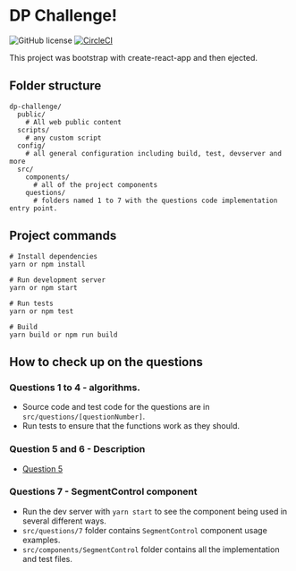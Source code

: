 # DP Challenge!

![GitHub license](https://img.shields.io/badge/license-MIT-blue.svg) [![CircleCI](https://circleci.com/gh/juanmagalhaes/dp-challenge.svg?style=svg)](https://circleci.com/gh/juanmagalhaes/dp-challenge)

This project was bootstrap with create-react-app and then ejected.

## Folder structure

```
dp-challenge/
  public/
    # All web public content
  scripts/
    # any custom script
  config/
    # all general configuration including build, test, devserver and more
  src/
    components/
      # all of the project components
    questions/
      # folders named 1 to 7 with the questions code implementation entry point.
```

## Project commands

```
# Install dependencies
yarn or npm install

# Run development server
yarn or npm start

# Run tests
yarn or npm test

# Build
yarn build or npm run build
```

## How to check up on the questions

### Questions 1 to 4 - algorithms.

- Source code and test code for the questions are in `src/questions/[questionNumber]`.
- Run tests to ensure that the functions work as they should.

### Question 5 and 6 - Description

- [Question 5](https://github.com/juanmagalhaes/dp-challenge/tree/master/src/questions/5)

### Questions 7 - SegmentControl component

- Run the dev server with `yarn start` to see the component being used in several different ways.
- `src/questions/7` folder contains `SegmentControl` component usage examples.
- `src/components/SegmentControl` folder contains all the implementation and test files.
